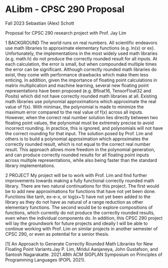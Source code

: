 # ALibm - CPSC 290 Proposal
Fall 2023
Sebastian (Alex) Schott

Proposal for CPSC 290 research project with Prof. Jay Lim 

1 BACKGROUND
  The world runs on real numbers. All scientific endeavors use math libraries to approximate elementary functions (e.g. ln(x) or ex). Unfortunately, the implementations in the most widely used math libraries (e.g. math.h) do not produce the correctly rounded result for all inputs. At each calculation, the error is small, but when compounded multiple times the error can be significant. Although correctly rounded math libraries do exist, they come with performance drawbacks which make them less enticing. In addition, given the importance of floating point calculations in matrix multiplication and machine learning, several new floating point representations have been proposed (e.g. Bfloat16, TensorFloat32 and Posits) which did not have correctly rounded math libraries at all. 
Existing math libraries use polynomial approximations which approximate the real value of f(x). With minimax, the polynomial is made to minimize the maximum error compared to the real value of f(x) across all inputs. However, when the correct real number solution lies directly between two floating point values, the polynomial must be extremely precise to avoid incorrect rounding. In practice, this is ignored, and polynomials will not have the correct rounding for that input. 
The solution posed by Prof. Lim and others is to build a polynomial approximation which approximates the correctly rounded result, which is not equal to the correct real number result. This approach allows more freedom in the polynomial generation, and can produce correctly rounded results for all floating point inputs across multiple representations, while also being faster than the standard library implementations.

2 PROJECT
	My project will be to work with Prof. Lim and find further improvements towards making a fully functional correctly rounded math library. There are two natural continuations for this project. The first would be to add new approximations for functions that have not yet been done. Functions like tanh, ex-e-x, or log(x+1) have not yet been added to the library as they do not have as natural of a range reduction as other elementary functions. The second would be to explore compositions of functions, which currently do not produce the correctly rounded results, even when the individual components do. 
In addition, this CPSC 290 project will lay the groundwork for future projects and  ideally I will be able to continue working with Prof. Lim on similar projects in another semester of CPSC 290, or even as potential for a senior thesis. 

[1] An Approach to Generate Correctly Rounded Math Libraries for New Floating Point Variants.Jay P. Lim, Mridul Aanjaneya, John Gustafson, and Santosh Nagarakatte. 2021.48th ACM SIGPLAN Symposium on Principles of Programming Languages (POPL 2021).

